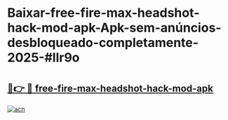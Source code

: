 # Baixar-free-fire-max-headshot-hack-mod-apk-Apk-sem-anúncios-desbloqueado-completamente-2025-#llr9o

# <h2><a href="https://ainizakaria.my?title=free-fire-max-headshot-hack-mod-apk&ref=24M">🔗👉 🔴 free-fire-max-headshot-hack-mod-apk</a></h2>

[![acn](https://github.com/user-attachments/assets/0f9c940e-d8b0-45ae-aac7-cd30a18b3e1c)](https://ainizakaria.my?title=free-fire-max-headshot-hack-mod-apk&ref=24M)

